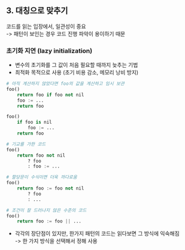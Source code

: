 ## 3. 대칭으로 맞추기

코드를 읽는 입장에서, 일관성이 중요  
-> 패턴이 보인는 경우 코드 진행 파악이 용이하기 때문

### 초기화 지연 (lazy initialization)
- 변수의 초기화를 그 값이 처음 필요할 때까지 늦추는 기법
- 최적화 목적으로 사용 (초기 비용 감소, 메모리 낭비 방지)

```python
# 아직 계산하지 않았다면 foo의 값을 계산하고 임시 보관
foo()
    return foo if foo not nil
    foo := ...
    return foo

foo()
    if foo is nil
        foo := ...
    return foo

# 기교를 가한 코드
foo()
    return foo not nil
        ? foo
        : foo := ...

# 할당문이 수식이면 더욱 까다로움
foo()
    return foo := foo not nil
        ? foo
        : ...

# 조건이 잘 드러나지 않은 수준의 코드
foo()
    return foo := foo || ...
```

- 각각의 장단점이 있지만, 한가지 패턴의 코드는 읽다보면 그 방식에 익숙해짐  
-> 한 가지 방식을 선택해서 정해 사용

